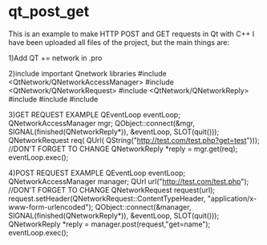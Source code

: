# qt_post_get
This is an example to make HTTP POST and GET requests in Qt with C++
I have been uploaded all files of the project, but the main things are:

1)Add QT += network in .pro

2)include important Qnetwork libraries
#include <QtNetwork/QNetworkAccessManager>
#include <QtNetwork/QNetworkRequest>
#include <QtNetwork/QNetworkReply>
#include <QHttpMultiPart>
#include <QUrl>
#include <QUrlQuery>

3)GET REQUEST EXAMPLE
    QEventLoop eventLoop;
    QNetworkAccessManager mgr;
    QObject::connect(&mgr, SIGNAL(finished(QNetworkReply*)), &eventLoop, SLOT(quit()));
    QNetworkRequest req( QUrl( QString("http://test.com/test.php?get=test")));   //DON'T FORGET TO CHANGE
    QNetworkReply *reply = mgr.get(req);
    eventLoop.exec();
    
4)POST REQUEST EXAMPLE
    QEventLoop eventLoop;
    QNetworkAccessManager manager;
    QUrl url("http://test.com/test.php"); //DON'T FORGET TO CHANGE
    QNetworkRequest request(url);
    request.setHeader(QNetworkRequest::ContentTypeHeader, "application/x-www-form-urlencoded");
    QObject::connect(&manager, SIGNAL(finished(QNetworkReply*)), &eventLoop, SLOT(quit()));
    QNetworkReply *reply = manager.post(request,"get=name");
    eventLoop.exec();
